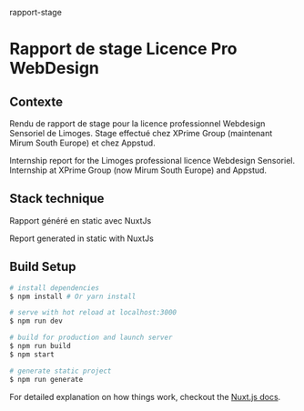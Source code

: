 rapport-stage

# Rapport de stage Licence Pro WebDesign

## Contexte

Rendu de rapport de stage pour la licence professionnel Webdesign Sensoriel de Limoges.
Stage effectué chez XPrime Group (maintenant Mirum South Europe) et chez Appstud.

Internship report for the Limoges professional licence Webdesign Sensoriel.
Internship at XPrime Group (now Mirum South Europe) and Appstud.

## Stack technique

Rapport généré en static avec NuxtJs

Report generated in static with NuxtJs

## Build Setup

``` bash
# install dependencies
$ npm install # Or yarn install

# serve with hot reload at localhost:3000
$ npm run dev

# build for production and launch server
$ npm run build
$ npm start

# generate static project
$ npm run generate
```

For detailed explanation on how things work, checkout the [Nuxt.js docs](https://github.com/nuxt/nuxt.js).

